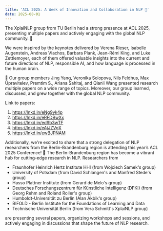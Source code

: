 ```yaml
---
title: 'ACL 2025: A Week of Innovation and Collaboration in NLP 🚀'
date: 2025-08-01
---
```


The XplaiNLP group from TU Berlin had a strong presence at ACL 2025, presenting multiple papers and actively engaging with the global NLP community. 🎉

<!--more-->

We were inspired by the keynotes delivered by Verena Rieser, Isabelle Augenstein, Andreas Vlachos, Barbara Plank, Jean-Rémi King, and Luke Zettlemoyer, each of them offered valuable insights into the current and future directions of NLP, responsible AI, and how language is processed in the human brain.

🚀 Our group members Jing Yang, Veronika Solopova, Nils Feldhus, Max Upravitelev, Premtim S., Ariana Sahitaj, and Qianli Wang presented research multiple papers on a wide range of topics. Moreover, our group learned, discussed, and grew together with the global NLP community.

Link to papers: 
1. https://lnkd.in/eNg9yk4p
2. https://lnkd.in/eRFDBwXx 
3. https://lnkd.in/ed9b3wTF
4. https://lnkd.in/eAjJZVgX
5. https://lnkd.in/ewBJPNAM

Additionally, we're excited to share that a strong delegation of NLP researchers from the Berlin-Brandenburg region is attending this year’s ACL 2025 Conference! 🎉 The Berlin-Brandenburg region has become a vibrant hub for cutting-edge research in NLP. Researchers from 
- Fraunhofer Heinrich Hertz Institute HHI (from Wojciech Samek's group)
- University of Potsdam (from David Schlangen's and Manfred Stede's group)
- Hasso Plattner Institute (from Gerard de Melo's group)
- Deutsches Forschungszentrum für Künstliche Intelligenz (DFKI) (from Georg Rehm and Roland Roller's group)
- Humboldt-Universität zu Berlin (Alan Akbik's group)
- BIFOLD - Berlin Institute for the Foundations of Learning and Data 
- Technische Universität Berlin (from Vera Schmitt's XplaiNLP group) 

are presenting several papers, organizing workshops and sessions, and actively engaging in discussions that shape the future of NLP research.